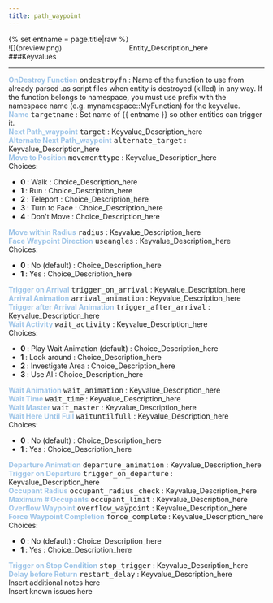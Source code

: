 ```yaml
---
title: path_waypoint
---
```

<div>{% set entname = page.title|raw %}</div>
<div class="container previewimg">
<div class="columns">
<div class="imagepadding column col-auto" markdown="1">![](preview.png)</div>
<div class="column entityentry" markdown="1">Entity_Description_here</div>
</div>
</div>
###Keyvalues
<hr>
<div class="entityentry" markdown="1">
<span style="color:#9fc5e8;"><b>OnDestroy Function</b></span> <kbd  class="tooltip" data-tooltip="string">ondestroyfn</kbd> :
Name of the function to use from already parsed .as script files when entity is destroyed (killed) in any way. If the function belongs to namespace, you must use prefix with the namespace name (e.g. mynamespace::MyFunction) for the keyvalue.
</div>
<div class="entityentry" markdown="1">
<span style="color:#9fc5e8;"><b>Name</b></span> <kbd  class="tooltip" data-tooltip="target_source">targetname</kbd> :
Set name of {{ entname }} so other entities can trigger it.
</div>
<div class="entityentry" markdown="1">
<span style="color:#9fc5e8;"><b>Next Path_waypoint</b></span> <kbd  class="tooltip" data-tooltip="target_destination">target</kbd> :
Keyvalue_Description_here
</div>
<div class="entityentry" markdown="1">
<span style="color:#9fc5e8;"><b>Alternate Next Path_waypoint</b></span> <kbd  class="tooltip" data-tooltip="target_destination">alternate_target</kbd> :
Keyvalue_Description_here
</div>
<div class="entityentry" markdown="1">
<span style="color:#9fc5e8;"><b>Move to Position</b></span> <kbd  class="tooltip" data-tooltip="Choices">movementtype</kbd> :
Keyvalue_Description_here
<div class="accordion">
<input type="checkbox" id="accordion-1" name="accordion-checkbox" hidden>
<label class="accordion-header" for="accordion-1">
<i class="icon icon-arrow-right mr-1"></i>
Choices:
</label>
<div class="accordion-body">
<ul>
<li><b>0 </b> : Walk : Choice_Description_here</li>
<li><b>1 </b> : Run : Choice_Description_here</li>
<li><b>2 </b> : Teleport : Choice_Description_here</li>
<li><b>3 </b> : Turn to Face : Choice_Description_here</li>
<li><b>4 </b> : Don't Move : Choice_Description_here</li>
</ul>
</div>
</div>
</div>
<div class="entityentry" markdown="1">
<span style="color:#9fc5e8;"><b>Move within Radius</b></span> <kbd  class="tooltip" data-tooltip="integer">radius</kbd> :
Keyvalue_Description_here
</div>
<div class="entityentry" markdown="1">
<span style="color:#9fc5e8;"><b>Face Waypoint Direction</b></span> <kbd  class="tooltip" data-tooltip="choices">useangles</kbd> :
Keyvalue_Description_here
<div class="accordion">
<input type="checkbox" id="accordion-2" name="accordion-checkbox" hidden>
<label class="accordion-header" for="accordion-2">
<i class="icon icon-arrow-right mr-1"></i>
Choices:
</label>
<div class="accordion-body">
<ul>
<li><b>0 </b> : No (default) : Choice_Description_here</li>
<li><b>1 </b> : Yes : Choice_Description_here</li>
</ul>
</div>
</div>
</div>
<div class="entityentry" markdown="1">
<span style="color:#9fc5e8;"><b>Trigger on Arrival</b></span> <kbd  class="tooltip" data-tooltip="target_destination">trigger_on_arrival</kbd> :
Keyvalue_Description_here
</div>
<div class="entityentry" markdown="1">
<span style="color:#9fc5e8;"><b>Arrival Animation</b></span> <kbd  class="tooltip" data-tooltip="string">arrival_animation</kbd> :
Keyvalue_Description_here
</div>
<div class="entityentry" markdown="1">
<span style="color:#9fc5e8;"><b>Trigger after Arrival Animation</b></span> <kbd  class="tooltip" data-tooltip="target_destination">trigger_after_arrival</kbd> :
Keyvalue_Description_here
</div>
<div class="entityentry" markdown="1">
<span style="color:#9fc5e8;"><b>Wait Activity</b></span> <kbd  class="tooltip" data-tooltip="Choices">wait_activity</kbd> :
Keyvalue_Description_here
<div class="accordion">
<input type="checkbox" id="accordion-3" name="accordion-checkbox" hidden>
<label class="accordion-header" for="accordion-3">
<i class="icon icon-arrow-right mr-1"></i>
Choices:
</label>
<div class="accordion-body">
<ul>
<li><b>0 </b> : Play Wait Animation (default) : Choice_Description_here</li>
<li><b>1 </b> : Look around : Choice_Description_here</li>
<li><b>2 </b> : Investigate Area : Choice_Description_here</li>
<li><b>3 </b> : Use AI : Choice_Description_here</li>
</ul>
</div>
</div>
</div>
<div class="entityentry" markdown="1">
<span style="color:#9fc5e8;"><b>Wait Animation</b></span> <kbd  class="tooltip" data-tooltip="string">wait_animation</kbd> :
Keyvalue_Description_here
</div>
<div class="entityentry" markdown="1">
<span style="color:#9fc5e8;"><b>Wait Time</b></span> <kbd  class="tooltip" data-tooltip="integer">wait_time</kbd> :
Keyvalue_Description_here
</div>
<div class="entityentry" markdown="1">
<span style="color:#9fc5e8;"><b>Wait Master</b></span> <kbd  class="tooltip" data-tooltip="string">wait_master</kbd> :
Keyvalue_Description_here
</div>
<div class="entityentry" markdown="1">
<span style="color:#9fc5e8;"><b>Wait Here Until Full</b></span> <kbd  class="tooltip" data-tooltip="choices">waituntilfull</kbd> :
Keyvalue_Description_here
<div class="accordion">
<input type="checkbox" id="accordion-4" name="accordion-checkbox" hidden>
<label class="accordion-header" for="accordion-4">
<i class="icon icon-arrow-right mr-1"></i>
Choices:
</label>
<div class="accordion-body">
<ul>
<li><b>0 </b> : No (default) : Choice_Description_here</li>
<li><b>1 </b> : Yes : Choice_Description_here</li>
</ul>
</div>
</div>
</div>
<div class="entityentry" markdown="1">
<span style="color:#9fc5e8;"><b>Departure Animation</b></span> <kbd  class="tooltip" data-tooltip="string">departure_animation</kbd> :
Keyvalue_Description_here
</div>
<div class="entityentry" markdown="1">
<span style="color:#9fc5e8;"><b>Trigger on Departure</b></span> <kbd  class="tooltip" data-tooltip="target_destination">trigger_on_departure</kbd> :
Keyvalue_Description_here
</div>
<div class="entityentry" markdown="1">
<span style="color:#9fc5e8;"><b>Occupant Radius</b></span> <kbd  class="tooltip" data-tooltip="integer">occupant_radius_check</kbd> :
Keyvalue_Description_here
</div>
<div class="entityentry" markdown="1">
<span style="color:#9fc5e8;"><b>Maximum # Occupants</b></span> <kbd  class="tooltip" data-tooltip="integer">occupant_limit</kbd> :
Keyvalue_Description_here
</div>
<div class="entityentry" markdown="1">
<span style="color:#9fc5e8;"><b>Overflow Waypoint</b></span> <kbd  class="tooltip" data-tooltip="string">overflow_waypoint</kbd> :
Keyvalue_Description_here
</div>
<div class="entityentry" markdown="1">
<span style="color:#9fc5e8;"><b>Force Waypoint Completion</b></span> <kbd  class="tooltip" data-tooltip="Choices">force_complete</kbd> :
Keyvalue_Description_here
<div class="accordion">
<input type="checkbox" id="accordion-5" name="accordion-checkbox" hidden>
<label class="accordion-header" for="accordion-5">
<i class="icon icon-arrow-right mr-1"></i>
Choices:
</label>
<div class="accordion-body">
<ul>
<li><b>0 </b> : No (default) : Choice_Description_here</li>
<li><b>1 </b> : Yes : Choice_Description_here</li>
</ul>
</div>
</div>
</div>
<div class="entityentry" markdown="1">
<span style="color:#9fc5e8;"><b>Trigger on Stop Condition</b></span> <kbd  class="tooltip" data-tooltip="string">stop_trigger</kbd> :
Keyvalue_Description_here
</div>
<div class="entityentry" markdown="1">
<span style="color:#9fc5e8;"><b>Delay before Return</b></span> <kbd  class="tooltip" data-tooltip="integer">restart_delay</kbd> :
Keyvalue_Description_here
</div>
<div class="notices blue">Insert additional notes here</div>
<div class="notices red">Insert known issues here</div>
